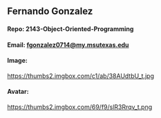 ## Fernando Gonzalez

#### Repo: 2143-Object-Oriented-Programming

#### Email:  fgonzalez0714@my.msutexas.edu

#### Image:

https://thumbs2.imgbox.com/c1/ab/38AUdtbU_t.jpg

#### Avatar:

https://thumbs2.imgbox.com/69/f9/slR3Rrqv_t.png
